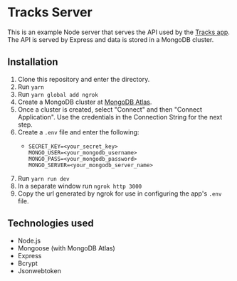# Tracks Server

This is an example Node server that serves the API used by the [Tracks app](https://github.com/charmata/tracks-app). The API is served by Express and data is stored in a MongoDB cluster.

## Installation

1. Clone this repository and enter the directory.
2. Run `yarn`
3. Run `yarn global add ngrok`
4. Create a MongoDB cluster at [MongoDB Atlas](https://www.mongodb.com/cloud/atlas).
5. Once a cluster is created, select "Connect" and then "Connect Application". Use the credentials in the Connection String for the next step.
6. Create a `.env` file and enter the following:
   - ```
     SECRET_KEY=<your_secret_key>
     MONGO_USER=<your_mongodb_username>
     MONGO_PASS=<your_mongodb_password>
     MONGO_SERVER=<your_mongodb_server_name>
     ```
7. Run `yarn run dev`
8. In a separate window run `ngrok http 3000`
9. Copy the url generated by ngrok for use in configuring the app's `.env` file.

## Technologies used

- Node.js
- Mongoose (with MongoDB Atlas)
- Express
- Bcrypt
- Jsonwebtoken
